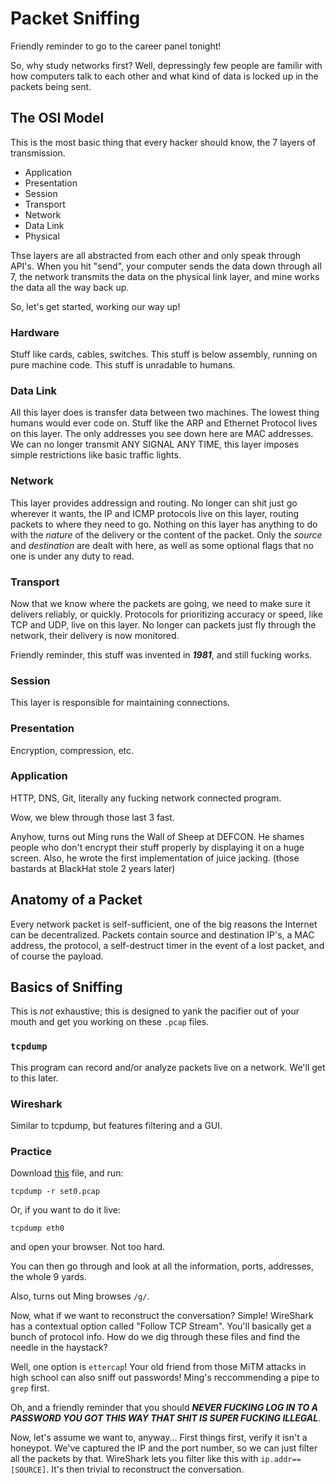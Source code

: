 # Packet Sniffing

Friendly reminder to go to the career panel tonight!

So, why study networks first? Well, depressingly few people are familir with how computers talk to each other and what kind of data is locked up in the packets being sent.

## The OSI Model

This is the most basic thing that every hacker should know, the 7 layers of transmission.

* Application
* Presentation
* Session
* Transport
* Network
* Data Link
* Physical

Thse layers are all abstracted from each other and only speak through API's. When you hit "send", your computer sends the data down through all 7, the network transmits the data on the physical link layer, and mine works the data all the way back up.

So, let's get started, working our way up!

### Hardware

Stuff like cards, cables, switches. This stuff is below assembly, running on pure machine code. This stuff is unradable to humans.

### Data Link

All this layer does is transfer data between two machines. The lowest thing humans would ever code on. Stuff like the ARP and Ethernet Protocol lives on this layer. The only addresses you see down here are MAC addresses. We can no longer transmit ANY SIGNAL ANY TIME, this layer imposes simple restrictions like basic traffic lights.

### Network

This layer provides addressign and routing. No longer can shit just go wherever it wants, the IP and ICMP protocols live on this layer, routing packets to where they need to go. Nothing on this layer has anything to do with the *nature* of the delivery or the content of the packet. Only the *source* and *destination* are dealt with here, as well as some optional flags that no one is under any duty to read.

### Transport

Now that we know where the packets are going, we need to make sure it delivers reliably, or quickly. Protocols for prioritizing accuracy or speed, like TCP and UDP, live on this layer. No longer can packets just fly through the network, their delivery is now monitored.

Friendly reminder, this stuff was invented in ***1981***, and still fucking works.

### Session

This layer is responsible for maintaining connections.

### Presentation

Encryption, compression, etc.

### Application

HTTP, DNS, Git, literally any fucking network connected program.

Wow, we blew through those last 3 fast.

Anyhow, turns out Ming runs the Wall of Sheep at DEFCON. He shames people who don't encrypt their stuff properly by displaying it on a huge screen. Also, he wrote the first implementation of juice jacking. (those bastards at BlackHat stole 2 years later)

## Anatomy of a Packet

Every network packet is self-sufficient, one of the big reasons the Internet can be decentralized. Packets contain source and destination IP's, a MAC address, the protocol, a self-destruct timer in the event of a lost packet, and of course the payload.

## Basics of Sniffing

This is *not* exhaustive; this is designed to yank the pacifier out of your mouth and get you working on these ```.pcap``` files.

### ```tcpdump```

This program can record and/or analyze packets live on a network. We'll get to this later.

### Wireshark

Similar to tcpdump, but features filtering and a GUI.

### Practice

Download [this](http://www.cs.tufts.edu/comp/116/set0.pcap) file, and run:

```
tcpdump -r set0.pcap
```

Or, if you want to do it live:

```
tcpdump eth0
```

and open your browser. Not too hard.

You can then go through and look at all the information, ports, addresses, the whole 9 yards.

Also, turns out Ming browses ```/g/```.

Now, what if we want to reconstruct the conversation? Simple! WireShark has a contextual option called "Follow TCP Stream". You'll basically get a bunch of protocol info. How do we dig through these files and find the needle in the haystack?

Well, one option is ```ettercap```! Your old friend from those MiTM attacks in high school can also sniff out passwords! Ming's reccommending a pipe to ```grep``` first.

Oh, and a friendly reminder that you should ***NEVER FUCKING LOG IN TO A PASSWORD YOU GOT THIS WAY THAT SHIT IS SUPER FUCKING ILLEGAL***.

Now, let's assume we want to, anyway... First things first, verify it isn't a honeypot. We've captured the IP and the port number, so we can just filter all the packets by that. WireShark lets you filter like this with ```ip.addr==[SOURCE]```. It's then trivial to reconstruct the conversation.
